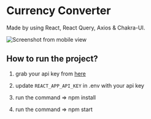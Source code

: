 
# Currency Converter

Made by using React, React Query, Axios & Chakra-UI.

![Screenshot from mobile view](https://user-images.githubusercontent.com/98729397/220971692-312de424-beeb-4d3c-b07c-526fd5eb9293.png)

## How to run the project?

1. grab your api key from [here](https://apilayer.com/marketplace/fixer-api)

2. update `REACT_APP_API_KEY` in .env with your api key

3. run the command => npm install 

3. run the command => npm start
